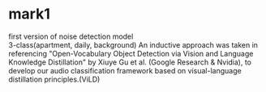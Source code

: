 # mark1
first version of noise detection model  
3-class(apartment, daily, background)
An inductive approach was taken in referencing "Open-Vocabulary Object Detection via Vision and Language Knowledge Distillation" by Xiuye Gu et al. (Google Research & Nvidia), to develop our audio classification framework based on visual-language distillation principles.(ViLD)
